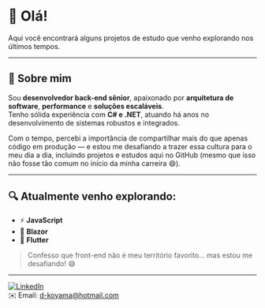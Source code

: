 # 👋 Olá!

Aqui você encontrará alguns projetos de estudo que venho explorando nos últimos tempos.

---

## 🚀 Sobre mim

Sou **desenvolvedor back-end sênior**, apaixonado por **arquitetura de software**, **performance** e **soluções escaláveis**.  
Tenho sólida experiência com **C# e .NET**, atuando há anos no desenvolvimento de sistemas robustos e integrados.

Com o tempo, percebi a importância de compartilhar mais do que apenas código em produção — e estou me desafiando a trazer essa cultura para o meu dia a dia, incluindo projetos e estudos aqui no GitHub (mesmo que isso não fosse tão comum no início da minha carreira 😄).

---

## 🔍 Atualmente venho explorando:

- ⚡ **JavaScript**
- 🧩 **Blazor**
- 📱 **Flutter**

> Confesso que front-end não é meu território favorito... mas estou me desafiando! 😅

---

[![LinkedIn](https://img.shields.io/badge/LinkedIn-blue?logo=linkedin&logoColor=white)](https://www.linkedin.com/in/diegokoyama/)  
✉️ Email: d-koyama@hotmail.com

